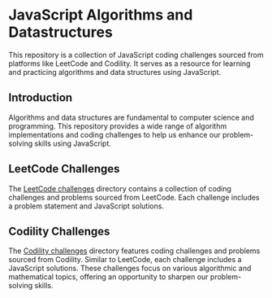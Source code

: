 # JavaScript Algorithms and Datastructures

This repository is a collection of JavaScript coding challenges sourced from platforms like LeetCode and Codility. It serves as a resource for learning and practicing algorithms and data structures using JavaScript.

## Introduction

Algorithms and data structures are fundamental to computer science and programming. This repository provides a wide range of algorithm implementations and coding challenges to help us enhance our problem-solving skills using JavaScript.

## LeetCode Challenges

The [LeetCode challenges](/Leetcode) directory contains a collection of coding challenges and problems sourced from LeetCode. Each challenge includes a problem statement and JavaScript solutions.

## Codility Challenges

The [Codility challenges](/Codility) directory features coding challenges and problems sourced from Codility. Similar to LeetCode, each challenge includes a JavaScript solutions. These challenges focus on various algorithmic and mathematical topics, offering an opportunity to sharpen our problem-solving skills.

